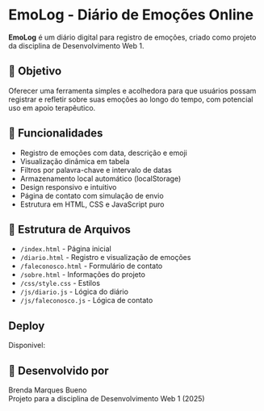 # EmoLog - Diário de Emoções Online

**EmoLog** é um diário digital para registro de emoções, criado como projeto da disciplina de Desenvolvimento Web 1.

## 🎯 Objetivo

Oferecer uma ferramenta simples e acolhedora para que usuários possam registrar e refletir sobre suas emoções ao longo do tempo, com potencial uso em apoio terapêutico.

## 🧩 Funcionalidades

- Registro de emoções com data, descrição e emoji
- Visualização dinâmica em tabela
- Filtros por palavra-chave e intervalo de datas
- Armazenamento local automático (localStorage)
- Design responsivo e intuitivo
- Página de contato com simulação de envio
- Estrutura em HTML, CSS e JavaScript puro

## 📂 Estrutura de Arquivos

- `/index.html` - Página inicial
- `/diario.html` - Registro e visualização de emoções
- `/faleconosco.html` - Formulário de contato
- `/sobre.html` - Informações do projeto
- `/css/style.css` - Estilos
- `/js/diario.js` - Lógica do diário
- `/js/faleconosco.js` - Lógica de contato

## Deploy

Disponivel:

## 🧠 Desenvolvido por

Brenda Marques Bueno  
Projeto para a disciplina de Desenvolvimento Web 1 (2025)
